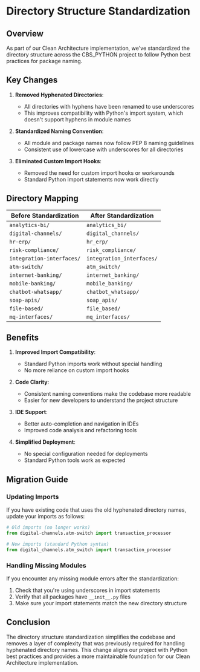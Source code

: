 # Directory Structure Standardization

## Overview

As part of our Clean Architecture implementation, we've standardized the directory structure across the CBS_PYTHON project to follow Python best practices for package naming.

## Key Changes

1. **Removed Hyphenated Directories**: 
   - All directories with hyphens have been renamed to use underscores
   - This improves compatibility with Python's import system, which doesn't support hyphens in module names

2. **Standardized Naming Convention**:
   - All module and package names now follow PEP 8 naming guidelines
   - Consistent use of lowercase with underscores for all directories

3. **Eliminated Custom Import Hooks**:
   - Removed the need for custom import hooks or workarounds
   - Standard Python import statements now work directly

## Directory Mapping

| Before Standardization | After Standardization |
|------------------------|----------------------|
| `analytics-bi/`        | `analytics_bi/`      |
| `digital-channels/`    | `digital_channels/`  |
| `hr-erp/`              | `hr_erp/`            |
| `risk-compliance/`     | `risk_compliance/`   |
| `integration-interfaces/` | `integration_interfaces/` |
| `atm-switch/`          | `atm_switch/`        |
| `internet-banking/`    | `internet_banking/`  |
| `mobile-banking/`      | `mobile_banking/`    |
| `chatbot-whatsapp/`    | `chatbot_whatsapp/`  |
| `soap-apis/`           | `soap_apis/`         |
| `file-based/`          | `file_based/`        |
| `mq-interfaces/`       | `mq_interfaces/`     |

## Benefits

1. **Improved Import Compatibility**:
   - Standard Python imports work without special handling
   - No more reliance on custom import hooks

2. **Code Clarity**:
   - Consistent naming conventions make the codebase more readable
   - Easier for new developers to understand the project structure

3. **IDE Support**:
   - Better auto-completion and navigation in IDEs
   - Improved code analysis and refactoring tools

4. **Simplified Deployment**:
   - No special configuration needed for deployments
   - Standard Python tools work as expected

## Migration Guide

### Updating Imports

If you have existing code that uses the old hyphenated directory names, update your imports as follows:

```python
# Old imports (no longer works)
from digital-channels.atm-switch import transaction_processor

# New imports (standard Python syntax)
from digital_channels.atm_switch import transaction_processor
```

### Handling Missing Modules

If you encounter any missing module errors after the standardization:

1. Check that you're using underscores in import statements
2. Verify that all packages have `__init__.py` files
3. Make sure your import statements match the new directory structure

## Conclusion

The directory structure standardization simplifies the codebase and removes a layer of complexity that was previously required for handling hyphenated directory names. This change aligns our project with Python best practices and provides a more maintainable foundation for our Clean Architecture implementation.
